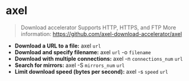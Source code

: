 # axel
> Download accelerator
> Supports HTTP, HTTPS, and FTP
> More information: <https://github.com/axel-download-accelerator/axel>
- **Download a URL to a file:**
axel `url`
- **Download and specify filename:**
axel `url` -o `filename`
- **Download with multiple connections:**
axel -n `connections_num` `url`
- **Search for mirrors:**
axel -S `mirrors_num` `url`
- **Limit download speed (bytes per second):**
axel -s `speed` `url`
